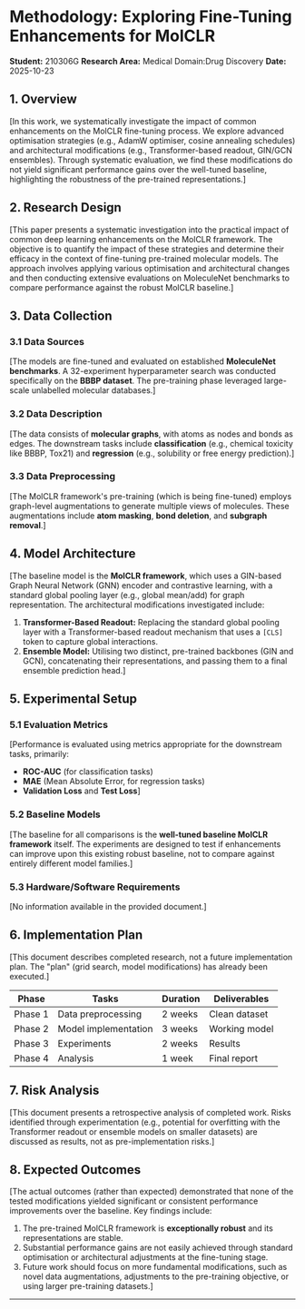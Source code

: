 # Methodology: Exploring Fine-Tuning Enhancements for MolCLR

**Student:** 210306G
**Research Area:** Medical Domain:Drug Discovery
**Date:** 2025-10-23

## 1. Overview

[In this work, we systematically investigate the impact of common enhancements on the MolCLR fine-tuning process. We explore advanced optimisation strategies (e.g., AdamW optimiser, cosine annealing schedules) and architectural modifications (e.g., Transformer-based readout, GIN/GCN ensembles). Through systematic evaluation, we find these modifications do not yield significant performance gains over the well-tuned baseline, highlighting the robustness of the pre-trained representations.]

## 2. Research Design

[This paper presents a systematic investigation into the practical impact of common deep learning enhancements on the MolCLR framework. The objective is to quantify the impact of these strategies and determine their efficacy in the context of fine-tuning pre-trained molecular models. The approach involves applying various optimisation and architectural changes and then conducting extensive evaluations on MoleculeNet benchmarks to compare performance against the robust MolCLR baseline.]

## 3. Data Collection

### 3.1 Data Sources
[The models are fine-tuned and evaluated on established **MoleculeNet benchmarks**. A 32-experiment hyperparameter search was conducted specifically on the **BBBP dataset**. The pre-training phase leveraged large-scale unlabelled molecular databases.]

### 3.2 Data Description
[The data consists of **molecular graphs**, with atoms as nodes and bonds as edges. The downstream tasks include **classification** (e.g., chemical toxicity like BBBP, Tox21) and **regression** (e.g., solubility or free energy prediction).]

### 3.3 Data Preprocessing
[The MolCLR framework's pre-training (which is being fine-tuned) employs graph-level augmentations to generate multiple views of molecules. These augmentations include **atom masking**, **bond deletion**, and **subgraph removal**.]

## 4. Model Architecture

[The baseline model is the **MolCLR framework**, which uses a GIN-based Graph Neural Network (GNN) encoder and contrastive learning, with a standard global pooling layer (e.g., global mean/add) for graph representation.
The architectural modifications investigated include:
1.  **Transformer-Based Readout:** Replacing the standard global pooling layer with a Transformer-based readout mechanism that uses a `[CLS]` token to capture global interactions.
2.  **Ensemble Model:** Utilising two distinct, pre-trained backbones (GIN and GCN), concatenating their representations, and passing them to a final ensemble prediction head.]

## 5. Experimental Setup

### 5.1 Evaluation Metrics
[Performance is evaluated using metrics appropriate for the downstream tasks, primarily:
* **ROC-AUC** (for classification tasks)
* **MAE** (Mean Absolute Error, for regression tasks)
* **Validation Loss** and **Test Loss**]

### 5.2 Baseline Models
[The baseline for all comparisons is the **well-tuned baseline MolCLR framework** itself. The experiments are designed to test if enhancements can improve upon this existing robust baseline, not to compare against entirely different model families.]

### 5.3 Hardware/Software Requirements
[No information available in the provided document.]

## 6. Implementation Plan

[This document describes completed research, not a future implementation plan. The "plan" (grid search, model modifications) has already been executed.]

| Phase | Tasks | Duration | Deliverables |
|-------|-------|----------|--------------|
| Phase 1 | Data preprocessing | 2 weeks | Clean dataset |
| Phase 2 | Model implementation | 3 weeks | Working model |
| Phase 3 | Experiments | 2 weeks | Results |
| Phase 4 | Analysis | 1 week | Final report |

## 7. Risk Analysis

[This document presents a retrospective analysis of completed work. Risks identified through experimentation (e.g., potential for overfitting with the Transformer readout or ensemble models on smaller datasets) are discussed as results, not as pre-implementation risks.]

## 8. Expected Outcomes

[The actual outcomes (rather than expected) demonstrated that none of the tested modifications yielded significant or consistent performance improvements over the baseline. Key findings include:
1.  The pre-trained MolCLR framework is **exceptionally robust** and its representations are stable.
2.  Substantial performance gains are not easily achieved through standard optimisation or architectural adjustments at the fine-tuning stage.
3.  Future work should focus on more fundamental modifications, such as novel data augmentations, adjustments to the pre-training objective, or using larger pre-training datasets.]

---
